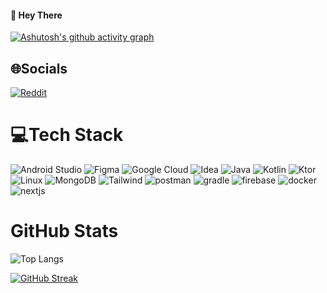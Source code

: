 #### 👋 Hey There
[![Ashutosh's github activity graph](https://github-readme-activity-graph.vercel.app/graph?username=x86xFX&bg_color=000000&color=fe8686&line=5e2721&point=ff1100&area=true&hide_border=true)](https://github.com/ashutosh00710/github-readme-activity-graph)

## 🌐Socials
[![Reddit](https://img.shields.io/badge/Reddit-FF4500?style=for-the-badge&logo=reddit&logoColor=white)](https://www.reddit.com/user/0xFF__)

# 💻Tech Stack
![Android Studio](https://skillicons.dev/icons?i=androidstudio)
![Figma](https://skillicons.dev/icons?i=figma)
![Google Cloud](https://skillicons.dev/icons?i=gcp)
![Idea](https://skillicons.dev/icons?i=idea)
![Java](https://skillicons.dev/icons?i=java)
![Kotlin](https://skillicons.dev/icons?i=kotlin)
![Ktor](https://skillicons.dev/icons?i=ktor)
![Linux](https://skillicons.dev/icons?i=linux)
![MongoDB](https://skillicons.dev/icons?i=mongodb)
![Tailwind](https://skillicons.dev/icons?i=tailwind)
![postman](https://skillicons.dev/icons?i=postman)
![gradle](https://skillicons.dev/icons?i=gradle)
![firebase](https://skillicons.dev/icons?i=firebase)
![docker](https://skillicons.dev/icons?i=docker)
![nextjs](https://skillicons.dev/icons?i=nextjs)

# GitHub Stats
![Top Langs](https://github-readme-stats.vercel.app/api/top-langs/?username=x86xFX&theme=tokyonight&hide_border=true&layout=compact)

[![GitHub Streak](https://github-readme-streak-stats.herokuapp.com?user=x86xFX&theme=tokyonight_duo&hide_border=true)](https://git.io/streak-stats)
